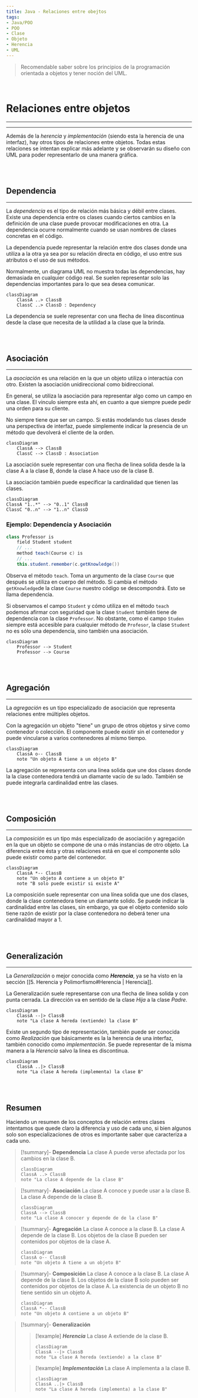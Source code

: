```yaml
---
title: Java - Relaciones entre obejtos
tags:
- Java/POO
- POO
- Clase
- Objeto
- Herencia
- UML
---
```


> Recomendable saber sobre los principios de la programación orientada a objetos y tener noción del UML.

<br>

# Relaciones entre objetos
---
---

Además de la *herencia* y *implementación* (siendo esta la herencia de una interfaz), hay otros tipos de relaciones entre objetos. Todas estas relaciones se intentan explicar más adelante y se observarán su diseño con UML para poder representarlo de una manera gráfica.

<br>
<br>

## Dependencia
---

La *dependencia* es el tipo de relación más básica y débil entre clases. Existe una dependencia entre os clases cuando ciertos cambios en la definición de una clase puede provocar modificaciones en otra. La dependencia ocurre normalmente cuando se usan nombres de clases concretas en el código.

La dependencia puede representar la relación entre dos clases donde una utiliza a la otra ya sea por su relación directa en código, el uso entre sus atributos o el uso de sus métodos. 

Normalmente, un diagrama UML no muestra todas las dependencias, hay demasiada en cualquier código real. Se suelen representar solo las dependencias importantes para lo que sea desea comunicar.

```mermaid
classDiagram
	ClassA ..> ClassB
	ClassC ..> ClassD : Dependency
```

La dependencia se suele representar con una flecha de línea discontinua desde la clase que necesita de la utilidad a la clase que la brinda.

<br>
<br>

## Asociación
---

La *asociación* es una relación en la que un objeto utiliza o interactúa con otro. Existen la asociación unidireccional como bidireccional. 

En general, se utiliza la asociación para representar algo como un campo en una clase. El vinculo siempre esta ahí, en cuanto a que siempre puede pedir una orden para su cliente.

No siempre tiene que ser un campo. Si estás modelando tus clases desde una perspectiva de interfaz, puede simplemente indicar la presencia de un método que devolverá el cliente de la orden.

```mermaid
classDiagram
	ClassA --> ClassB
	ClassC --> ClassD : Association
```

La asociación suele representar con una flecha de linea solida desde la la clase A a la clase B, donde la clase A hace uso de la clase B.

La asociación también puede especificar la cardinalidad que tienen las clases.

```mermaid
classDiagram
ClassA "1..*" --> "0..1" ClassB
ClassC "0..n" --> "1..n" ClassD
```

### Ejemplo: Dependencia y Asociación

```java
class Professor is
	field Student student
	// ...
	method teach(Course c) is
	// ...
	this.student.remember(c.getKnowledge())
```

Observa el método `teach`. Toma un argumento de la clase `Course` que después se utiliza en cuerpo del método. Si cambia el método `getKnowledge`de la clase `Course` nuestro código se descompondrá. Esto se llama dependencia.

Si observamos el campo `Student` y cómo utiliza en el método `teach` podemos afirmar con seguridad que la clase `Student` también tiene de dependencia con la clase `Professor`. No obstante, como el campo `Studen` siempre está accesible para cualquier método de `Profesor`, la clase `Student` no es sólo una dependencia, sino también una asociación.

```mermaid
classDiagram
	Professor --> Student
	Professor --> Course
```

<br>
<br>

## Agregación
---

La *agregación* es un tipo especializado de asociación que representa relaciones entre múltiples objetos. 

Con la agregación un objeto "tiene" un grupo de otros objetos y sirve como contenedor o colección. El componente puede existir sin el contenedor y puede vincularse a varios contenedores al mismo tiempo.

```mermaid
classDiagram
	ClassA o-- ClassB
	note "Un objeto A tiene a un objeto B"
```

La agregación se representa con una linea solida que une dos clases donde la la clase contenedora tendrá un diamante vacío de su lado. También se puede integrarla cardinalidad entre las clases.

<br>
<br>

## Composición
---

La *composición* es un tipo más especializado de asociación y agregación en la que un objeto se compone de una o más instancias de otro objeto. La diferencia entre ésta y otras relaciones está en que el componente sólo puede existir como parte del contenedor.

```mermaid
classDiagram
	ClassA *-- ClassB
	note "Un objeto A contiene a un objeto B"
	note "B solo puede existir si existe A"
```

La composición suele representar con una línea solida que une dos clases, donde la clase contenedora tiene un diamante solido. Se puede indicar la cardinalidad entre las clases, sin embargo, ya que el objeto contenido solo tiene razón de existir por la clase contenedora no deberá tener una cardinalidad mayor a 1.

<br>
<br>

## Generalización
---

La *Generalización* o mejor conocida como ***Herencia***, ya se ha visto en la sección [[5. Herencia y Polimorfismo#Herencia | Herencia]].

La Generalización suele representarse con una flecha de linea solida y con punta cerrada. La dirección va en sentido de la clase *Hija* a la clase *Padre*.

```mermaid
classDiagram
	ClassA --|> ClassB
	note "La clase A hereda (extiende) la clase B"
```

Existe un segundo tipo de representación, también puede ser conocida como *Realización* que básicamente es la la herencia de una interfaz, también conocido como *implementación*. Se puede representar de la misma manera a la *Herencia* salvo la linea es discontinua.

```mermaid
classDiagram
	ClassA ..|> ClassB
	note "La clase A hereda (implementa) la clase B"
```

<br>
<br>

## Resumen

Haciendo un resumen de los conceptos de relación entres clases intentamos que quede claro la diferencia y uso de cada uno, si bien algunos solo son especializaciones de otros es importante saber que caracteriza a cada uno.

> [!summary]- **Dependencia**
> La clase A puede verse afectada por los cambios en la clase B.
> ```mermaid
> classDiagram
> ClassA ..> ClassB
> note "La clase A depende de la clase B"
> ```

> [!summary]- **Asociación**
> La clase A conoce y puede usar a la clase B. La clase A depende de la clase B.
> ```mermaid
> classDiagram
> ClassA --> ClassB
> note "La clase A conocer y depende de de la clase B"
> ```

> [!summary]- **Agregación**
> La clase A conoce a la clase B. La clase A depende de la clase B. Los objetos de la clase B pueden ser contenidos por objetos de la clase A.
> ```mermaid
> classDiagram
> ClassA o-- ClassB
> note "Un objeto A tiene a un objeto B"
> ```

> [!summary]- **Composición**
> La clase A conoce a la clase B. La clase A depende de la clase B. Los objetos de la clase B solo pueden ser contenidos por objetos de la clase A. La existencia de un objeto B no tiene sentido sin un objeto A.
> ```mermaid
> classDiagram
> ClassA *-- ClassB
> note "Un objeto A contiene a un objeto B"
> ```

> [!summary]- **Generalización**
> > [!example] ***Herencia***
> > La clase A extiende de la clase B.
> > ```mermaid
> > classDiagram
> > ClassA --|> ClassB
> > note "La clase A hereda (extiende) a la clase B"
> > ```
> 
> > [!example] ***Implementación***
> > La clase A implementa a la clase B.
> > ```mermaid
> > classDiagram
> > ClassA ..|> ClassB
> > note "La clase A hereda (implementa) a la clase B"
> > ```